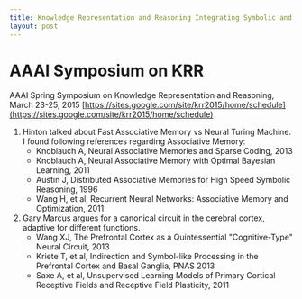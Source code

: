 ```yaml
---
title: Knowledge Representation and Reasoning Integrating Symbolic and Neural Approaches 
layout: post
---
```


<script type="text/javascript" src="https://cdnjs.cloudflare.com/ajax/libs/mathjax/2.7.0/MathJax.js?config=TeX-AMS-MML_HTMLorMML"></script>
<script type="text/x-mathjax-config">MathJax.Hub.Config({tex2jax: {inlineMath: [['$','$'], ['\\(','\\)']]}});</script>

# AAAI Symposium on KRR
AAAI Spring Symposium on Knowledge Representation and Reasoning, March 23-25, 2015 
[https://sites.google.com/site/krr2015/home/schedule](https://sites.google.com/site/krr2015/home/schedule)

1. Hinton talked about Fast Associative Memory vs Neural Turing Machine. I found following references regarding Associative Memory:
   - Knoblauch A, Neural Associative Memories and Sparse Coding, 2013
   - Knoblauch A, Neural Associative Memory with Optimal Bayesian Learning, 2011
   - Austin J, Distributed Associative Memories for High Speed Symbolic Reasoning, 1996
   - Wang H, et al, Recurrent Neural Networks: Associative Memory and Optimization, 2011
2. Gary Marcus argues for a canonical circuit in the cerebral cortex, adaptive for different functions.
   - Wang XJ, The Prefrontal Cortex as a Quintessential "Cognitive-Type" Neural Circuit, 2013
   - Kriete T, et al, Indirection and Symbol-like Processing in the Prefrontal Cortex and Basal Ganglia, PNAS 2013
   - Saxe A, et al, Unsupervised Learning Models of Primary Cortical Receptive Fields and Receptive Field Plasticity, 2011

